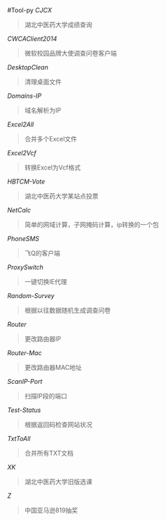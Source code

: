 #Tool-py
*CJCX*  
>湖北中医药大学成绩查询  

*CWCAClient2014*   
>微软校园品牌大使调查问卷客户端  

*DesktopClean*
>清理桌面文件  

*Domains-IP*  
>域名解析为IP  

*Excel2All*  
>合并多个Excel文件  

*Excel2Vcf*  
>转换Excel为Vcf格式  

*HBTCM-Vote*  
>湖北中医药大学某站点投票  

*NetCalc*  
>简单的网域计算，子网掩码计算，ip转换的一个包  

*PhoneSMS*  
>飞Q的客户端  

*ProxySwitch*  
>一键切换IE代理  

*Random-Survey*  
>根据以往数据随机生成调查问卷  

*Router*
>更改路由器IP  

*Router-Mac*  
>更改路由器MAC地址  

*ScanIP-Port*  
>扫描IP段的端口  

*Test-Status*  
>根据返回码检查网站状况  

*TxtToAll*  
>合并所有TXT文档  

*XK*  
>湖北中医药大学旧版选课  

*Z*  
>中国亚马逊819抽奖  